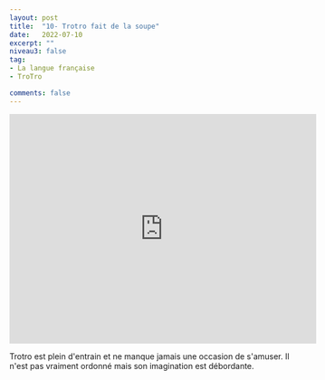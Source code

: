```yaml
---
layout: post
title:  "10- Trotro fait de la soupe"
date:   2022-07-10
excerpt: ""
niveau3: false
tag:
- La langue française
- TroTro

comments: false
---
```

<center>
<img style="display: none;" src="/assets/img/thumbnails/trotro-10.jpg" alt="" width="1" height="1">
<iframe width="542px" height="406px" src="https://www.youtube.com/embed/96bAIaNM6Yg?rel=0&controls=1&showinfo=0&modestbranding=1&enablejsapi=1" allowfullscreen frameborder="0" ></iframe></center>

Trotro est plein d'entrain et ne manque jamais une occasion de s'amuser. Il n'est pas vraiment ordonné mais son imagination est débordante. 
